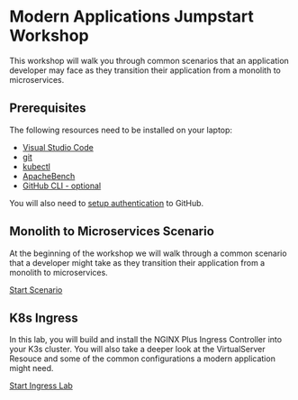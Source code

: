 # Modern Applications Jumpstart Workshop

This workshop will walk you through common scenarios that an application developer may face as they transition their application from a monolith to microservices. 

## Prerequisites 
The following resources need to be installed on your laptop:
- [Visual Studio Code](https://code.visualstudio.com/)
- [git](https://git-scm.com/downloads)
- [kubectl](https://kubernetes.io/docs/tasks/tools/)
- [ApacheBench](https://httpd.apache.org/docs/2.4/programs/ab.html)
- [GitHub CLI - optional](https://cli.github.com/)

You will also need to [setup authentication](https://docs.github.com/en/authentication) to GitHub.

## Monolith to Microservices Scenario
At the beginning of the workshop we will walk through a common scenario that a developer might take as they transition their application from a monolith to microservices. 

[Start Scenario](scenario/README.md)

## K8s Ingress
In this lab, you will build and install the NGINX Plus Ingress Controller into your K3s cluster.  You will also take a deeper look at the VirtualServer Resouce and some of the common configurations a modern application might need.

[Start Ingress Lab](ingress/README.md)